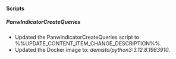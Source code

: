 
#### Scripts

##### PanwIndicatorCreateQueries

- Updated the PanwIndicatorCreateQueries script to %%UPDATE_CONTENT_ITEM_CHANGE_DESCRIPTION%%.
- Updated the Docker image to: *demisto/python3:3.12.8.1983910*.

